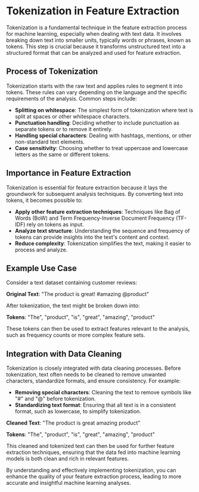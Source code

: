 # Tokenization in Feature Extraction

Tokenization is a fundamental technique in the feature extraction process for machine learning, especially when dealing with text data. It involves breaking down text into smaller units, typically words or phrases, known as tokens. This step is crucial because it transforms unstructured text into a structured format that can be analyzed and used for feature extraction.

## Process of Tokenization

Tokenization starts with the raw text and applies rules to segment it into tokens. These rules can vary depending on the language and the specific requirements of the analysis. Common steps include:

- **Splitting on whitespace**: The simplest form of tokenization where text is split at spaces or other whitespace characters.
- **Punctuation handling**: Deciding whether to include punctuation as separate tokens or to remove it entirely.
- **Handling special characters**: Dealing with hashtags, mentions, or other non-standard text elements.
- **Case sensitivity**: Choosing whether to treat uppercase and lowercase letters as the same or different tokens.

## Importance in Feature Extraction

Tokenization is essential for feature extraction because it lays the groundwork for subsequent analysis techniques. By converting text into tokens, it becomes possible to:

- **Apply other feature extraction techniques**: Techniques like Bag of Words (BoW) and Term Frequency-Inverse Document Frequency (TF-IDF) rely on tokens as input.
- **Analyze text structure**: Understanding the sequence and frequency of tokens can provide insights into the text's content and context.
- **Reduce complexity**: Tokenization simplifies the text, making it easier to process and analyze.

## Example Use Case

Consider a text dataset containing customer reviews:

**Original Text**: "The product is great! #amazing @product"

After tokenization, the text might be broken down into:

**Tokens**: "The", "product", "is", "great", "amazing", "product"

These tokens can then be used to extract features relevant to the analysis, such as frequency counts or more complex feature sets.

## Integration with Data Cleaning

Tokenization is closely integrated with data cleaning processes. Before tokenization, text often needs to be cleaned to remove unwanted characters, standardize formats, and ensure consistency. For example:

- **Removing special characters**: Cleaning the text to remove symbols like "#" and "@" before tokenization.
- **Standardizing text format**: Ensuring that all text is in a consistent format, such as lowercase, to simplify tokenization.

**Cleaned Text**: "The product is great amazing product"

**Tokens**: "The", "product", "is", "great", "amazing", "product"

This cleaned and tokenized text can then be used for further feature extraction techniques, ensuring that the data fed into machine learning models is both clean and rich in relevant features.

By understanding and effectively implementing tokenization, you can enhance the quality of your feature extraction process, leading to more accurate and insightful machine learning analyses.

